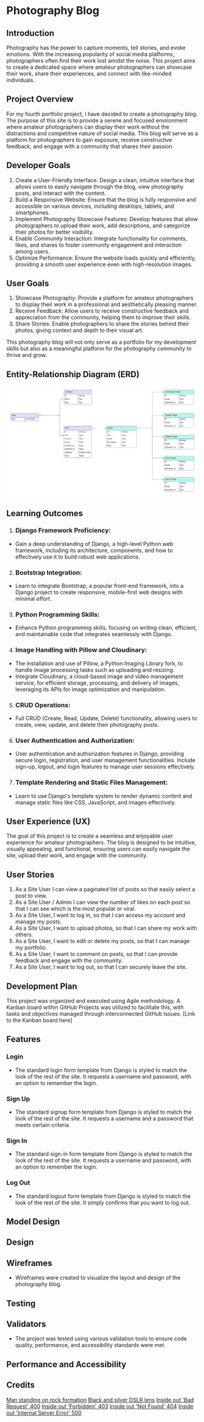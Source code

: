 # Photography Blog

## Introduction

Photography has the power to capture moments, tell stories, and evoke emotions. With the increasing popularity of social media platforms, photographers often find their work lost amidst the noise. This project aims to create a dedicated space where amateur photographers can showcase their work, share their experiences, and connect with like-minded individuals.

## Project Overview

For my fourth portfolio project, I have decided to create a photography blog. The purpose of this site is to provide a serene and focused environment where amateur photographers can display their work without the distractions and competitive nature of social media. This blog will serve as a platform for photographers to gain exposure, receive constructive feedback, and engage with a community that shares their passion.

## Developer Goals
1. Create a User-Friendly Interface: Design a clean, intuitive interface that allows users to easily navigate through the blog, view photography posts, and interact with the content.
2. Build a Responsive Website: Ensure that the blog is fully responsive and accessible on various devices, including desktops, tablets, and smartphones.
3. Implement Photography Showcase Features: Develop features that allow photographers to upload their work, add descriptions, and categorize their photos for better visibility.
4. Enable Community Interaction: Integrate functionality for comments, likes, and shares to foster community engagement and interaction among users.
5. Optimize Performance: Ensure the website loads quickly and efficiently, providing a smooth user experience even with high-resolution images.

## User Goals
1. Showcase Photography: Provide a platform for amateur photographers to display their work in a professional and aesthetically pleasing manner.
2. Receive Feedback: Allow users to receive constructive feedback and appreciation from the community, helping them to improve their skills.
3. Share Stories: Enable photographers to share the stories behind their photos, giving context and depth to their visual art.

This photography blog will not only serve as a portfolio for my development skills but also as a meaningful platform for the photography community to thrive and grow.

## Entity-Relationship Diagram (ERD)

![alt text](<documentation/erd/Database ER diagram Photography Blog.png>)

## Learning Outcomes
1. ### Django Framework Proficiency:

- Gain a deep understanding of Django, a high-level Python web framework, including its architecture, components, and how to effectively use it to build robust web applications.

2. ### Bootstrap Integration:

- Learn to integrate Bootstrap, a popular front-end framework, into a Django project to create responsive, mobile-first web designs with minimal effort.

3. ### Python Programming Skills:

- Enhance Python programming skills, focusing on writing clean, efficient, and maintainable code that integrates seamlessly with Django.

4. ### Image Handling with Pillow and Cloudinary:

- The installation and use of Pillow, a Python Imaging Library fork, to handle image processing tasks such as uploading and resizing.
- Integrate Cloudinary, a cloud-based image and video management service, for efficient storage, processing, and delivery of images, leveraging its APIs for image optimization and manipulation.

5. ### CRUD Operations:

- Full CRUD (Create, Read, Update, Delete) functionality, allowing users to create, view, update, and delete their photography posts.

6. ### User Authentication and Authorization:

- User authentication and authorization features in Django, providing secure login, registration, and user management functionalities. Include sign-up, logout, and login features to manage user sessions effectively.

7. ### Template Rendering and Static Files Management:

- Learn to use Django's template system to render dynamic content and manage static files like CSS, JavaScript, and images effectively.

## User Experience (UX)

The goal of this project is to create a seamless and enjoyable user experience for amateur photographers. The blog is designed to be intuitive, visually appealing, and functional, ensuring users can easily navigate the site, upload their work, and engage with the community.

## User Stories
1. As a Site User I can view a paginated list of posts so that easily select a post to view.
2. As a Site User / Admin I can view the number of likes on each post so that I can see which is the most popular or viral.
3. As a Site User, I want to log in, so that I can access my account and manage my posts.
4. As a Site User, I want to upload photos, so that I can share my work with others.
5. As a Site User, I want to edit or delete my posts, so that I can manage my portfolio.
6. As a Site User, I want to comment on posts, so that I can provide feedback and engage with the community.
7. As a Site User, I want to log out, so that I can securely leave the site.

## Development Plan

This project was organized and executed using Agile methodology. A Kanban board within GitHub Projects was utilized to facilitate this, with tasks and objectives managed through interconnected GitHub Issues. [Link to the Kanban board here]

## Features

### Login

- The standard login form template from Django is styled to match the look of the rest of the site. It requests a username and password, with an option to remember the login.

### Sign Up
- The standard signup form template from Django is styled to match the look of the rest of the site. It requests a username and a password that meets certain criteria.

### Sign In
- The standard sign-in form template from Django is styled to match the look of the rest of the site. It requests a username and password, with an option to remember the login.

### Log Out
- The standard logout form template from Django is styled to match the look of the rest of the site. It simply confirms that you want to log out.

## Model Design

## Design

## Wireframes

- Wireframes were created to visualize the layout and design of the photography blog.

## Testing

## Validators

- The project was tested using various validation tools to ensure code quality, performance, and accessibility standards were met.

## Performance and Accessibility



## Credits
[Man standing on rock formation](<documentation/images/hero-image.jpg>) 
[Black and silver DSLR lens](<documentation/images/lens.jpg>)
[Inside out 'Bad Request' 400](<documentation/images/400.png>)
[Inside out 'Forbidden' 403](<documentation/images/403.png>)
[Inside out 'Not Found' 404](<documentation/images/404.png>)
[Inside out 'Internal Server Error' 500](<documentation/images/500.png>)
